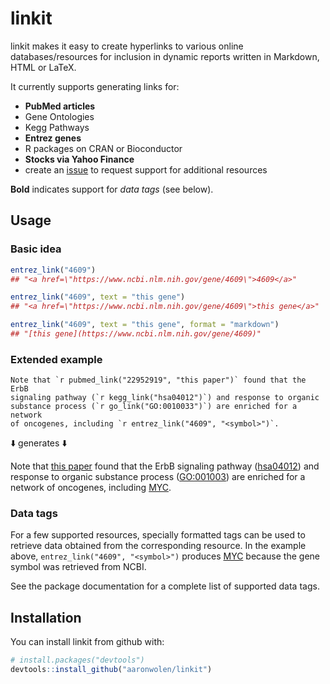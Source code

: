 # linkit

linkit makes it easy to create hyperlinks to various online databases/resources for inclusion in dynamic reports written in Markdown, HTML or LaTeX.

It currently supports generating links for:

- **PubMed articles**
- Gene Ontologies
- Kegg Pathways
- **Entrez genes**
- R packages on CRAN or Bioconductor
- **Stocks via Yahoo Finance**
- create an [issue](https://github.com/aaronwolen/linkit/issues) to request support for additional resources

**Bold** indicates support for *data tags* (see below).

## Usage

### Basic idea

```r
entrez_link("4609")
## "<a href=\"https://www.ncbi.nlm.nih.gov/gene/4609\">4609</a>"

entrez_link("4609", text = "this gene")
## "<a href=\"https://www.ncbi.nlm.nih.gov/gene/4609\">this gene</a>"

entrez_link("4609", text = "this gene", format = "markdown")
## "[this gene](https://www.ncbi.nlm.nih.gov/gene/4609)"
```

### Extended example

```
Note that `r pubmed_link("22952919", "this paper")` found that the ErbB
signaling pathway (`r kegg_link("hsa04012")`) and response to organic
substance process (`r go_link("GO:0010033")`) are enriched for a network
of oncogenes, including `r entrez_link("4609", "<symbol>")`.
```

:arrow_down: generates :arrow_down:

Note that [this paper][1] found that the ErbB signaling pathway ([hsa04012][2]) and response to organic substance process ([GO:001003][3]) are enriched for a network of oncogenes, including [MYC][4].

### Data tags

For a few supported resources, specially formatted tags can be used to retrieve data obtained from the corresponding resource. In the example above, `entrez_link("4609", "<symbol>")` produces [MYC][4] because the gene symbol was retrieved from NCBI.

See the package documentation for a complete list of supported data tags.

## Installation

You can install linkit from github with:

```R
# install.packages("devtools")
devtools::install_github("aaronwolen/linkit")
```


<!-- links -->
[1]: https://www.ncbi.nlm.nih.gov/pubmed/22952919
[2]: http://www.genome.jp/dbget-bin/www_bget?pathway:hsa04012
[3]: http://amigo.geneontology.org/amigo/term/GO:0010033
[4]: https://www.ncbi.nlm.nih.gov/gene/4609